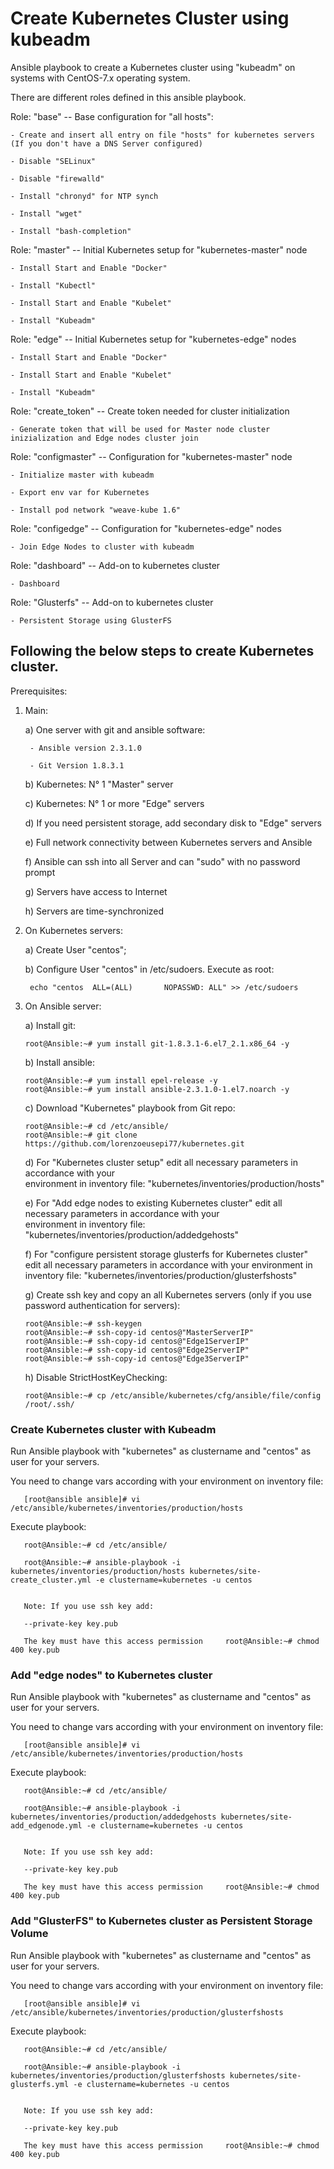 # Create Kubernetes Cluster using kubeadm

Ansible playbook to create a Kubernetes cluster using "kubeadm" on systems with CentOS-7.x operating system.

There are different roles defined in this ansible playbook.

  Role: "base" -- Base configuration for "all hosts":
    
    - Create and insert all entry on file "hosts" for kubernetes servers (If you don't have a DNS Server configured) 
    
    - Disable "SELinux"
    
    - Disable "firewalld"
    
    - Install "chronyd" for NTP synch
    
    - Install "wget"
    
    - Install "bash-completion"


  Role: "master" -- Initial Kubernetes setup for "kubernetes-master" node 
      
    - Install Start and Enable "Docker"
    
    - Install "Kubectl"
    
    - Install Start and Enable "Kubelet"
    
    - Install "Kubeadm"
    

  Role: "edge" -- Initial Kubernetes setup for "kubernetes-edge" nodes
    
    - Install Start and Enable "Docker"
    
    - Install Start and Enable "Kubelet"
    
    - Install "Kubeadm" 
    
    
  Role: "create_token" -- Create token needed for cluster initialization
    
    - Generate token that will be used for Master node cluster inizialization and Edge nodes cluster join
      

  Role: "configmaster" -- Configuration for "kubernetes-master" node
    
    - Initialize master with kubeadm 
    
    - Export env var for Kubernetes
    
    - Install pod network "weave-kube 1.6"


  Role: "configedge" -- Configuration for "kubernetes-edge" nodes
    
    - Join Edge Nodes to cluster with kubeadm


  Role: "dashboard" -- Add-on to kubernetes cluster
    
    - Dashboard
    

  Role: "Glusterfs" -- Add-on to kubernetes cluster
    
    - Persistent Storage using GlusterFS
    



## Following the below steps to create Kubernetes cluster.

Prerequisites: 

1) Main:

    a) One server with git and ansible software:

        - Ansible version 2.3.1.0

        - Git Version 1.8.3.1
    
    b) Kubernetes: N° 1 "Master" server
    
    c) Kubernetes: N° 1 or more "Edge" servers
    
    d) If you need persistent storage, add secondary disk to "Edge" servers
    
    e) Full network connectivity between Kubernetes servers and Ansible
    
    f) Ansible can ssh into all Server and can "sudo" with no password prompt
    
    g) Servers have access to Internet
    
    h) Servers are time-synchronized
     
2) On Kubernetes servers:
    
    a) Create User "centos";
    
    b) Configure User "centos" in /etc/sudoers. Execute as root:
      
        echo "centos  ALL=(ALL)       NOPASSWD: ALL" >> /etc/sudoers

3) On Ansible server:
    
    a) Install git:

       root@Ansible:~# yum install git-1.8.3.1-6.el7_2.1.x86_64 -y
    
    b) Install ansible:

       root@Ansible:~# yum install epel-release -y
       root@Ansible:~# yum install ansible-2.3.1.0-1.el7.noarch -y

    c) Download "Kubernetes" playbook from Git repo:
        
       root@Ansible:~# cd /etc/ansible/
       root@Ansible:~# git clone https://github.com/lorenzoeusepi77/kubernetes.git

    d) For "Kubernetes cluster setup" edit all necessary parameters in accordance with your        
       environment in inventory file: "kubernetes/inventories/production/hosts"
    
    e) For "Add edge nodes to existing Kubernetes cluster" edit all necessary parameters in accordance with your   
       environment in inventory file: "kubernetes/inventories/production/addedgehosts"
    
    f) For "configure persistent storage glusterfs for Kubernetes cluster" edit all necessary parameters in accordance with your 
       environment in inventory file: "kubernetes/inventories/production/glusterfshosts"
        
    g) Create ssh key and copy an all Kubernetes servers (only if you use password authentication for servers):
      
       root@Ansible:~# ssh-keygen
       root@Ansible:~# ssh-copy-id centos@"MasterServerIP"
       root@Ansible:~# ssh-copy-id centos@"Edge1ServerIP"
       root@Ansible:~# ssh-copy-id centos@"Edge2ServerIP"
       root@Ansible:~# ssh-copy-id centos@"Edge3ServerIP"

    h) Disable StrictHostKeyChecking: 
       
       root@Ansible:~# cp /etc/ansible/kubernetes/cfg/ansible/file/config /root/.ssh/


### Create Kubernetes cluster with Kubeadm ### 
Run Ansible playbook with "kubernetes" as clustername and "centos" as user for your servers. 

 You need to change vars according with your environment on inventory file:

       [root@ansible ansible]# vi /etc/ansible/kubernetes/inventories/production/hosts


Execute playbook:

       root@Ansible:~# cd /etc/ansible/

       root@Ansible:~# ansible-playbook -i kubernetes/inventories/production/hosts kubernetes/site-create_cluster.yml -e clustername=kubernetes -u centos


       Note: If you use ssh key add:

       --private-key key.pub 

       The key must have this access permission     root@Ansible:~# chmod 400 key.pub

### Add "edge nodes" to Kubernetes cluster  ###
Run Ansible playbook with "kubernetes" as clustername and "centos" as user for your servers. 

 You need to change vars according with your environment on inventory file:

       [root@ansible ansible]# vi /etc/ansible/kubernetes/inventories/production/hosts


Execute playbook:

       root@Ansible:~# cd /etc/ansible/

       root@Ansible:~# ansible-playbook -i kubernetes/inventories/production/addedgehosts kubernetes/site-add_edgenode.yml -e clustername=kubernetes -u centos


       Note: If you use ssh key add:

       --private-key key.pub 

       The key must have this access permission     root@Ansible:~# chmod 400 key.pub



### Add "GlusterFS" to Kubernetes cluster as Persistent Storage Volume ###
Run Ansible playbook with "kubernetes" as clustername and "centos" as user for your servers. 

 You need to change vars according with your environment on inventory file:

       [root@ansible ansible]# vi /etc/ansible/kubernetes/inventories/production/glusterfshosts


Execute playbook:

       root@Ansible:~# cd /etc/ansible/

       root@Ansible:~# ansible-playbook -i kubernetes/inventories/production/glusterfshosts kubernetes/site-glusterfs.yml -e clustername=kubernetes -u centos


       Note: If you use ssh key add:

       --private-key key.pub 

       The key must have this access permission     root@Ansible:~# chmod 400 key.pub

